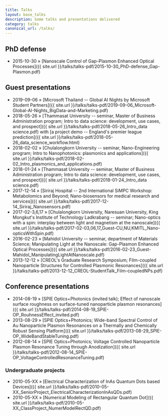 ```yaml
---
title: Talks
layout: base_talks
description: Some talks and presentations delivered
category: talks
canonical_url: /talks/
---
```


## PhD defense
* 2015-10-30 » [Nanoscale Control of Gap-Plasmon Enhanced Optical Processes]({{ site.url }}/talks/talks-pdf/2015-10-30_PhD-defense_Gap-Plasmon.pdf)

## Guest presentations
* 2019-09-06 » [Microsoft Thailand -- Global AI Nights by Microsoft Student Partners]({{ site.url }}/talks/talks-pdf/2019-09-06_Microsoft-Global-AI-Nights_BigData-and-Marketing.pdf)
* 2018-05-26 » [Thammasat University -- seminar, Master of Business Administration program; Intro to data science: development, use cases, and prospect]({{ site.url }}/talks/talks-pdf/2018-05-26_Intro_data science.pdf) with [a project demo -- England's premier league prediction]({{ site.url }}/talks/talks-pdf/2018-05-26_data_science_workflow.html)
* 2018-02-02 » [Chulalongkorn University -- seminar, Nano-Engineering program; Intro to Nanophotonics: plasmonics and applications]({{ site.url }}/talks/talks-pdf/2018-02-02_Intro_plasmonics_and_applications.pdf)
* 2018-01-24 » [Thammasat University -- seminar, Master of Business Administration program; Intro to data science: development, use cases, and prospect]({{ site.url }}/talks/talks-pdf/2018-01-24_Intro_data science.pdf)
* 2017-12-14 » [Siriraj Hospital -- 2nd International SiMPC Workshop: Metabolomics and Beyond; Nano-biosensors for medical research and services]({{ site.url }}/talks/talks-pdf/2017-12-14_Siriraj_Nanosensors.pdf)
* 2017-02-3,6,17 » [Chulalongkorn University, Naresuan University, King Mongkut's Institute of Technology Ladkrabang -- seminar; Nano-optics with a spin: interplay between light and magnetism at the nanoscale]({{ site.url }}/talks/talks-pdf/2017-02-03,06,17_Guest-CU,NU,KMITL_Nano-opticsWithSpin.pdf)
* 2016-02-23 » [Mahidol University -- seminar, department of Materials Science; Manipulating Light at the Nanoscale: Gap-Plasmon Enhanced Optical Processes]({{ site.url }}/talks/talks-pdf/2016-02-23_Guest-Mahidol_ManipulatingLightAtNanoscale.pdf)
* 2013-12-12 » [CREOL's Graduate Research Symposium; Film-coupled Nanoparticle Structures for Controlled Plasmonic Resonances]({{ site.url }}/talks/talks-pdf/2013-12-12_CREOL-StudentTalk_Film-coupledNPs.pdf)

## Conference presentations
* 2014-08-19 » [SPIE Optics+Photonics (invited talk); Effect of nanoscale surface roughness on surface-tuned nanoparticle plasmon resonances]({{ site.url }}/talks/talks-pdf/2014-08-19_SPIE-OP_RouhnessEffect_invited.pdf)
* 2013-08-29 » [SPIE Optics+Photonics; Wide-band Spectral Control of Au Nanoparticle Plasmon Resonances on a Thermally and Chemically Robust Sensing Platform]({{ site.url }}/talks/talks-pdf/2013-08-29_SPIE-OP_WideBandStableTuning.pdf)
* 2012-08-14 » [SPIE Optics+Photonics; Voltage Controlled Nanoparticle Plasmon Resonance Tuning through Anodization]({{ site.url }}/talks/talks-pdf/2012-08-14_SPIE-OP_VoltageControlledResonanceTuning.pdf)

### Undergraduate projects
* 2010-05-XX » [Electrical Characterization of InAs Quantum Dots based Devices]({{ site.url }}/talks/talks-pdf/2010-05-XX_SeniorProject_ElectricalCharacterizationInAsQDs.pdf)
* 2010-05-XX » [Numerical Modeling of Rectangular Quantum Dot]({{ site.url }}/talks/talks-pdf/2010-05-XX_ClassProject_NumerModelRectQD.pdf)
